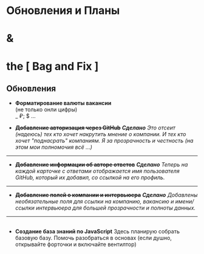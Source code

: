 # Обновления и Планы   
# &   
# the [ Bag and Fix ]  


## Обновления

- **Форматирование валюты вакансии**    
(не только онли цифры)  
_ ₽; $ ...

- ~~**Добавление авторизация через GitHub**~~ 
  _**Сделано**_
  _Это отсеит (надеюсь) тех кто хочет накрутить мнение о компании._
  _И тех кто хочет "поднасрать" компаниям._
  _Я за прозрачность и честность (на этом мои полномочия всё ...)_

---

- ~~**Добавление информации об авторе ответов**~~
  _**Сделано**_
  _Теперь на каждой карточке с ответами отображается имя пользователя GitHub, который их добавил, со ссылкой на его профиль._

---

- ~~**Добавление полей о компании и интервьюера**~~
  _**Сделано**_
  _Добавлены необязательные поля для ссылки на компанию, вакансию и имени/ссылки интервьюера для большей прозрачности и полноты данных._

---

##

- **Создание база знаний по JavaScript**
  Здесь планирую собрать базовую базу.
  Помочь разобраться в основах
  (если душно, открывайте форточки и включайте вентилтор)